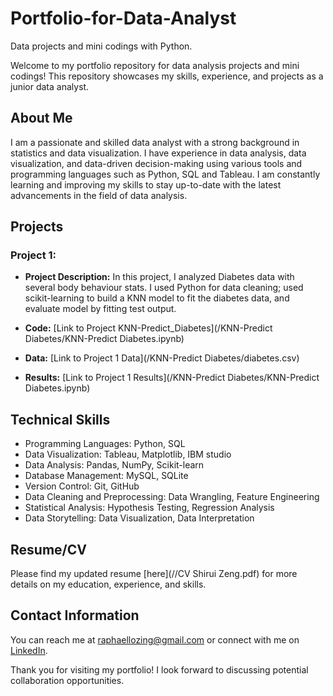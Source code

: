 # Portfolio-for-Data-Analyst
Data projects and mini codings with Python.

Welcome to my portfolio repository for data analysis projects and mini codings! This repository showcases my skills, experience, and projects as a junior data analyst.

## About Me

I am a passionate and skilled data analyst with a strong background in statistics and data visualization. I have experience in data analysis, data visualization, and data-driven decision-making using various tools and programming languages such as Python, SQL and Tableau. I am constantly learning and improving my skills to stay up-to-date with the latest advancements in the field of data analysis.

## Projects

### Project 1: 

- **Project Description:** In this project, I analyzed Diabetes data with several body behaviour stats. I used Python for data cleaning; used scikit-learning to build a KNN model to fit the diabetes data, and evaluate model by fitting test output. 

- **Code:** [Link to Project KNN-Predict_Diabetes](/KNN-Predict Diabetes/KNN-Predict Diabetes.ipynb)

- **Data:** [Link to Project 1 Data](/KNN-Predict Diabetes/diabetes.csv)

- **Results:** [Link to Project 1 Results](/KNN-Predict Diabetes/KNN-Predict Diabetes.ipynb)


## Technical Skills

- Programming Languages: Python, SQL
- Data Visualization: Tableau, Matplotlib, IBM studio
- Data Analysis: Pandas, NumPy, Scikit-learn
- Database Management: MySQL, SQLite
- Version Control: Git, GitHub
- Data Cleaning and Preprocessing: Data Wrangling, Feature Engineering
- Statistical Analysis: Hypothesis Testing, Regression Analysis
- Data Storytelling: Data Visualization, Data Interpretation

## Resume/CV

Please find my updated resume [here](//CV Shirui Zeng.pdf) for more details on my education, experience, and skills.

## Contact Information

You can reach me at [raphaellozing@gmail.com](mailto:raphaellozing@gmail.com) or connect with me on [LinkedIn](https://www.linkedin.com/in/shirui-zeng-0888a2196/).

Thank you for visiting my portfolio! I look forward to discussing potential collaboration opportunities.
